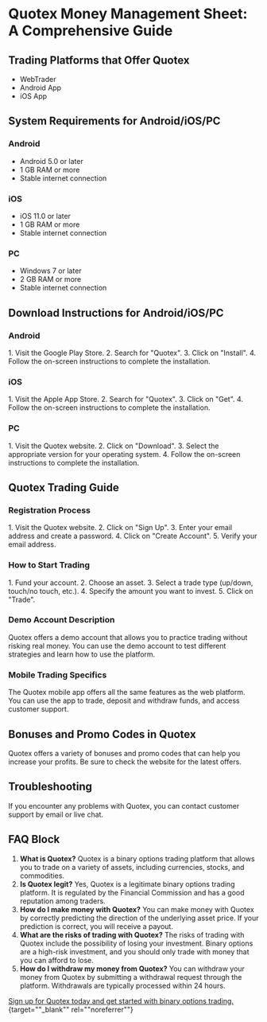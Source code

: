 # Quotex Money Management Sheet: A Comprehensive Guide

## Trading Platforms that Offer Quotex

-   WebTrader
-   Android App
-   iOS App

## System Requirements for Android/iOS/PC

### Android

-   Android 5.0 or later
-   1 GB RAM or more
-   Stable internet connection

### iOS

-   iOS 11.0 or later
-   1 GB RAM or more
-   Stable internet connection

### PC

-   Windows 7 or later
-   2 GB RAM or more
-   Stable internet connection

## Download Instructions for Android/iOS/PC

### Android

1\. Visit the Google Play Store. 2. Search for "Quotex". 3. Click
on "Install". 4. Follow the on-screen instructions to complete the
installation.

### iOS

1\. Visit the Apple App Store. 2. Search for "Quotex". 3. Click on
"Get". 4. Follow the on-screen instructions to complete the
installation.

### PC

1\. Visit the Quotex website. 2. Click on "Download". 3. Select
the appropriate version for your operating system. 4. Follow the
on-screen instructions to complete the installation.

## Quotex Trading Guide

### Registration Process

1\. Visit the Quotex website. 2. Click on "Sign Up". 3. Enter your
email address and create a password. 4. Click on "Create Account".
5. Verify your email address.

### How to Start Trading

1\. Fund your account. 2. Choose an asset. 3. Select a trade type
(up/down, touch/no touch, etc.). 4. Specify the amount you want to
invest. 5. Click on "Trade".

### Demo Account Description

Quotex offers a demo account that allows you to practice trading without
risking real money. You can use the demo account to test different
strategies and learn how to use the platform.

### Mobile Trading Specifics

The Quotex mobile app offers all the same features as the web platform.
You can use the app to trade, deposit and withdraw funds, and access
customer support.

## Bonuses and Promo Codes in Quotex

Quotex offers a variety of bonuses and promo codes that can help you
increase your profits. Be sure to check the website for the latest
offers.

## Troubleshooting

If you encounter any problems with Quotex, you can contact customer
support by email or live chat.

## FAQ Block

1.  **What is Quotex?** Quotex is a binary options trading platform that
    allows you to trade on a variety of assets, including currencies,
    stocks, and commodities.
2.  **Is Quotex legit?** Yes, Quotex is a legitimate binary options
    trading platform. It is regulated by the Financial Commission and
    has a good reputation among traders.
3.  **How do I make money with Quotex?** You can make money with Quotex
    by correctly predicting the direction of the underlying asset price.
    If your prediction is correct, you will receive a payout.
4.  **What are the risks of trading with Quotex?** The risks of trading
    with Quotex include the possibility of losing your investment.
    Binary options are a high-risk investment, and you should only trade
    with money that you can afford to lose.
5.  **How do I withdraw my money from Quotex?** You can withdraw your
    money from Quotex by submitting a withdrawal request through the
    platform. Withdrawals are typically processed within 24 hours.

[Sign up for Quotex today and get started with binary options
trading.](\%22https://traff.sbs/brokerqxsignup\%22){target=""_blank""
rel=""noreferrer""}


